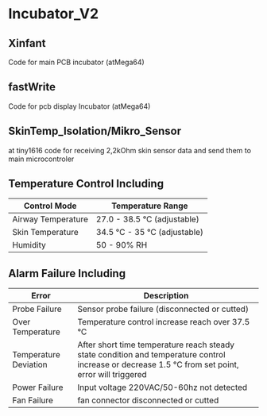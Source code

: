 # Incubator_V2 #
## Xinfant ##
Code for main PCB incubator (atMega64)


## fastWrite ##
Code for pcb display Incubator (atMega64)


## SkinTemp_Isolation/Mikro_Sensor ##
at tiny1616 code for receiving 2,2kOhm skin sensor data and send them to main microcontroler

## Temperature Control Including ##
| Control Mode |        Temperature Range      |
|--------------|-------------------------------|
| Airway Temperature      |         27.0 - 38.5 °C (adjustable)        |
| Skin Temperature         |  34.5 °C - 35 °C (adjustable) |
| Humidity       |  50 - 90% RH        |


## Alarm Failure Including ##
|Error            | Description                       |
|-----------------|-----------------------------------|
| Probe Failure   | Sensor probe failure (disconnected or cutted)|
| Over Temperature| Temperature control increase reach over 37.5 °C|
| Temperature Deviation | After short time temperature reach steady state condition and temperature control increase or decrease 1.5 °C from set point, error will triggered|
| Power Failure   | Input voltage 220VAC/50-60hz not detected|
| Fan Failure     | fan connector disconnected or cutted| 

